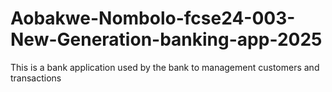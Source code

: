# Aobakwe-Nombolo-fcse24-003-New-Generation-banking-app-2025
This is a bank application used by the bank to management customers and transactions

